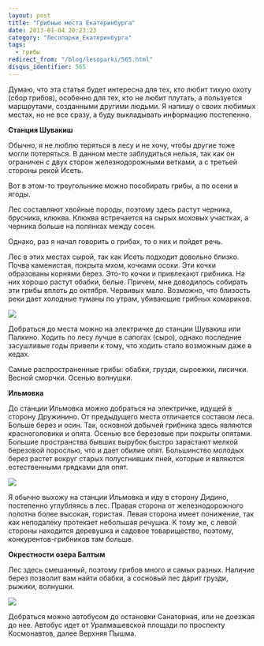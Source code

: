 ```yaml
---
layout: post
title: "Грибные места Екатеринбурга"
date: 2013-01-04 20:23:23
category: "Лесопарки_Екатеринбурга"
tags:
  - грибы
redirect_from: "/blog/lesoparki/565.html"
disqus_identifier: 565
---
```

Думаю, что эта статья будет интересна для тех, кто любит тихую охоту
(сбор грибов), особенно для тех, кто не любит плутать, а пользуется
маршрутами, созданными другими людьми. Я напишу о своих любимых местах,
но не все сразу, а буду выкладывать информацию постепенно.

**Станция Шувакиш**

Обычно, я не люблю теряться в лесу и не хочу, чтобы другие тоже могли
потеряться. В данном месте заблудиться нельзя, так как он ограничен с
двух сторон железнодорожными ветками, а с третьей стороны рекой Исеть.

Вот в этом-то треугольнике можно пособирать грибы, а по осени и ягоды.

Лес составляют хвойные породы, поэтому здесь растут черника, брусника,
клюква. Клюква встречается на сырых моховых участках, а черника больше
на полянках между сосен.

Однако, раз я начал говорить о грибах, то о них и пойдет речь.

Лес в этих местах сырой, так как Исеть подходит довольно близко. Почва
каменистая, покрыта мхом, кочками осоки. Эти кочки образованы корнями
берез. Это-то кочки и привлекают грибника. На них хорошо растут обабки,
белые. Причем, мне доводилось собирать эти грибы вплоть до октября.
Червивых мало. Возможно, что близость реки дает холодные туманы по
утрам, убивающие грибных комариков.

![](http://fishingguru.ru/uploads/images/00/00/01/2013/01/04/6a9e05.jpg)

Добраться до места можно на электричке до станции Шувакиш или Палкино.
Ходить по лесу лучше в сапогах (сыро), однако последние засушливые годы
привели к тому, что ходить стало возможным даже в кедах.

Самые распространенные грибы: обабки, грузди, сыроежки, лисички. Весной
сморчки. Осенью волнушки.

**Ильмовка**

До станции Ильмовка можно добраться на электричке, идущей в сторону
Дружинино. От предыдущего места отличается составом леса. Больше берез и
осин. Так, основной добычей грибника здесь являются красноголовики и
опята. Осенью все березовые при покрыты опятами. Большие пространства
бывших вырубок быстро зарастают мелкой березовой порослью, что и дает
обилие опят. Большинство молодых берез растет вокруг старых полусгнивших
пней, которые и являются естественными грядками для опят.

![](http://fishingguru.ru/uploads/images/00/00/01/2013/01/04/421a53.jpg)

Я обычно выхожу на станции Ильмовка и иду в сторону Дидино, постепенно
углубляясь в лес. Правая сторона от железнодорожного полотна более
высокая, гористая. Левая сторона имеет понижение, так как неподалеку
протекает небольшая речушка. К тому же, с левой стороны находится
деревушка и садовое товарищество, поэтому, конкурентов-грибников там
больше.

**Окрестности озера Балтым**

Лес здесь смешанный, поэтому грибов много и самых разных. Наличие берез
позволит вам найти обабки, а сосновый лес дарит грузди, рыжики,
волнушки.

![](http://fishingguru.ru/uploads/images/00/00/01/2013/01/05/71a6eb.jpg)

Добраться можно автобусом до остановки Санаторная, или не доезжая до
нее. Автобус идет от Уралмашевской площади по проспекту Космонавтов,
далее Верхняя Пышма.
